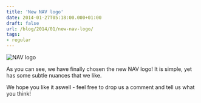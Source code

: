 ```yaml
---
title: 'New NAV logo'
date: 2014-01-27T05:18:00.000+01:00
draft: false
url: /blog/2014/01/new-nav-logo/
tags: 
- regular
---
```


![NAV logo](/image/blog/tumblr_inline_n0274rbeo81sww2qo.png)

As you can see, we have finally chosen the new NAV logo! It is simple, yet has some subtle nuances that we like.

We hope you like it aswell - feel free to drop us a comment and tell us what you think!